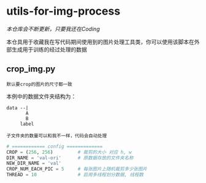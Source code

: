 # utils-for-img-process
*本仓库会不断更新，只要我还在Coding*

本仓具用于收藏我在写代码期间使用到的图片处理工具类，你可以使用该脚本在外部生成用于训练的经过处理的数据

## crop_img.py
`默认要crop的图片的尺寸都一致`

本例中的数据文件夹结构为：

    data --|  
           A
           B
         label
         
`子文件夹的数量可以和我不一样，代码会自动处理`
```python
# ============ config =============
CROP = (256, 256)         # 裁剪的大小 对应 h, w
DIR_NAME = 'val-ori'      # 原数据存放的文件夹名称
NEW_DIR_NAME = 'val'
CROP_NUM_EACH_PIC = 5     # 每张图片上随机裁剪多少张图片
THREAD = 10               # 启用多线程划分数据, 线程数
```
